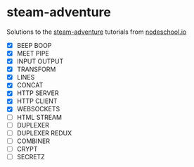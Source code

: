 steam-adventure
============

Solutions to the [steam-adventure](https://github.com/substack/stream-adventure) tutorials from [nodeschool.io](http://nodeschool.io/#stream-adventure)

- [x] BEEP BOOP
- [x] MEET PIPE
- [x] INPUT OUTPUT
- [x] TRANSFORM
- [x] LINES
- [x] CONCAT
- [x] HTTP SERVER
- [x] HTTP CLIENT
- [x] WEBSOCKETS
- [ ] HTML STREAM
- [ ] DUPLEXER
- [ ] DUPLEXER REDUX
- [ ] COMBINER
- [ ] CRYPT
- [ ] SECRETZ
